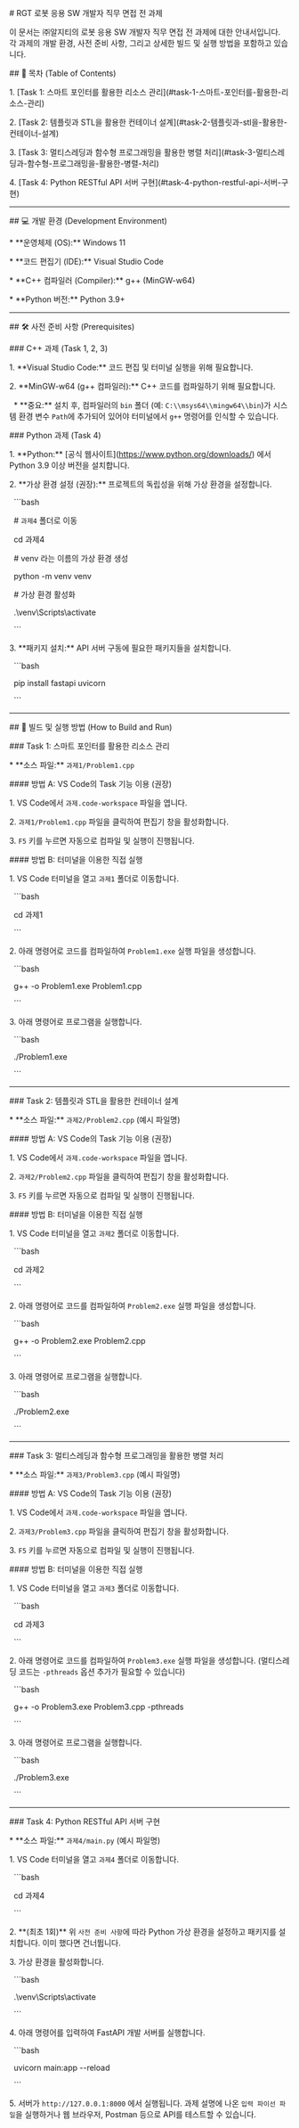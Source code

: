\# RGT 로봇 응용 SW 개발자 직무 면접 전 과제



이 문서는 ㈜알지티의 로봇 응용 SW 개발자 직무 면접 전 과제에 대한 안내서입니다. 각 과제의 개발 환경, 사전 준비 사항, 그리고 상세한 빌드 및 실행 방법을 포함하고 있습니다.



\## 📝 목차 (Table of Contents)



1\.  \[Task 1: 스마트 포인터를 활용한 리소스 관리](#task-1-스마트-포인터를-활용한-리소스-관리)

2\.  \[Task 2: 템플릿과 STL을 활용한 컨테이너 설계](#task-2-템플릿과-stl을-활용한-컨테이너-설계)

3\.  \[Task 3: 멀티스레딩과 함수형 프로그래밍을 활용한 병렬 처리](#task-3-멀티스레딩과-함수형-프로그래밍을-활용한-병렬-처리)

4\.  \[Task 4: Python RESTful API 서버 구현](#task-4-python-restful-api-서버-구현)



---



\## 💻 개발 환경 (Development Environment)



\*   \*\*운영체제 (OS):\*\* Windows 11

\*   \*\*코드 편집기 (IDE):\*\* Visual Studio Code

\*   \*\*C++ 컴파일러 (Compiler):\*\* g++ (MinGW-w64)

\*   \*\*Python 버전:\*\* Python 3.9+



---



\## 🛠 사전 준비 사항 (Prerequisites)



\### C++ 과제 (Task 1, 2, 3)



1\.  \*\*Visual Studio Code:\*\* 코드 편집 및 터미널 실행을 위해 필요합니다.

2\.  \*\*MinGW-w64 (g++ 컴파일러):\*\* C++ 코드를 컴파일하기 위해 필요합니다.

&nbsp;   \*   \*\*중요:\*\* 설치 후, 컴파일러의 `bin` 폴더 (예: `C:\\msys64\\mingw64\\bin`)가 시스템 환경 변수 `Path`에 추가되어 있어야 터미널에서 `g++` 명령어를 인식할 수 있습니다.



\### Python 과제 (Task 4)



1\.  \*\*Python:\*\* \[공식 웹사이트](https://www.python.org/downloads/) 에서 Python 3.9 이상 버전을 설치합니다.

2\.  \*\*가상 환경 설정 (권장):\*\* 프로젝트의 독립성을 위해 가상 환경을 설정합니다.

&nbsp;   ```bash

&nbsp;   # `과제4` 폴더로 이동

&nbsp;   cd 과제4

&nbsp;   # venv 라는 이름의 가상 환경 생성

&nbsp;   python -m venv venv

&nbsp;   # 가상 환경 활성화

&nbsp;   .\\venv\\Scripts\\activate

&nbsp;   ```

3\.  \*\*패키지 설치:\*\* API 서버 구동에 필요한 패키지들을 설치합니다.

&nbsp;   ```bash

&nbsp;   pip install fastapi uvicorn

&nbsp;   ```



---



\## 🚀 빌드 및 실행 방법 (How to Build and Run)



\### Task 1: 스마트 포인터를 활용한 리소스 관리



\*   \*\*소스 파일:\*\* `과제1/Problem1.cpp`



\#### 방법 A: VS Code의 Task 기능 이용 (권장)



1\.  VS Code에서 `과제.code-workspace` 파일을 엽니다.

2\.  `과제1/Problem1.cpp` 파일을 클릭하여 편집기 창을 활성화합니다.

3\.  `F5` 키를 누르면 자동으로 컴파일 및 실행이 진행됩니다.



\#### 방법 B: 터미널을 이용한 직접 실행



1\.  VS Code 터미널을 열고 `과제1` 폴더로 이동합니다.

&nbsp;   ```bash

&nbsp;   cd 과제1

&nbsp;   ```

2\.  아래 명령어로 코드를 컴파일하여 `Problem1.exe` 실행 파일을 생성합니다.

&nbsp;   ```bash

&nbsp;   g++ -o Problem1.exe Problem1.cpp

&nbsp;   ```

3\.  아래 명령어로 프로그램을 실행합니다.

&nbsp;   ```bash

&nbsp;   ./Problem1.exe

&nbsp;   ```



---



\### Task 2: 템플릿과 STL을 활용한 컨테이너 설계



\*   \*\*소스 파일:\*\* `과제2/Problem2.cpp` (예시 파일명)



\#### 방법 A: VS Code의 Task 기능 이용 (권장)



1\.  VS Code에서 `과제.code-workspace` 파일을 엽니다.

2\.  `과제2/Problem2.cpp` 파일을 클릭하여 편집기 창을 활성화합니다.

3\.  `F5` 키를 누르면 자동으로 컴파일 및 실행이 진행됩니다.



\#### 방법 B: 터미널을 이용한 직접 실행



1\.  VS Code 터미널을 열고 `과제2` 폴더로 이동합니다.

&nbsp;   ```bash

&nbsp;   cd 과제2

&nbsp;   ```

2\.  아래 명령어로 코드를 컴파일하여 `Problem2.exe` 실행 파일을 생성합니다.

&nbsp;   ```bash

&nbsp;   g++ -o Problem2.exe Problem2.cpp

&nbsp;   ```

3\.  아래 명령어로 프로그램을 실행합니다.

&nbsp;   ```bash

&nbsp;   ./Problem2.exe

&nbsp;   ```



---



\### Task 3: 멀티스레딩과 함수형 프로그래밍을 활용한 병렬 처리



\*   \*\*소스 파일:\*\* `과제3/Problem3.cpp` (예시 파일명)



\#### 방법 A: VS Code의 Task 기능 이용 (권장)



1\.  VS Code에서 `과제.code-workspace` 파일을 엽니다.

2\.  `과제3/Problem3.cpp` 파일을 클릭하여 편집기 창을 활성화합니다.

3\.  `F5` 키를 누르면 자동으로 컴파일 및 실행이 진행됩니다.



\#### 방법 B: 터미널을 이용한 직접 실행



1\.  VS Code 터미널을 열고 `과제3` 폴더로 이동합니다.

&nbsp;   ```bash

&nbsp;   cd 과제3

&nbsp;   ```

2\.  아래 명령어로 코드를 컴파일하여 `Problem3.exe` 실행 파일을 생성합니다. (멀티스레딩 코드는 `-pthreads` 옵션 추가가 필요할 수 있습니다)

&nbsp;   ```bash

&nbsp;   g++ -o Problem3.exe Problem3.cpp -pthreads

&nbsp;   ```

3\.  아래 명령어로 프로그램을 실행합니다.

&nbsp;   ```bash

&nbsp;   ./Problem3.exe

&nbsp;   ```



---



\### Task 4: Python RESTful API 서버 구현



\*   \*\*소스 파일:\*\* `과제4/main.py` (예시 파일명)



1\.  VS Code 터미널을 열고 `과제4` 폴더로 이동합니다.

&nbsp;   ```bash

&nbsp;   cd 과제4

&nbsp;   ```

2\.  \*\*(최초 1회)\*\* 위 `사전 준비 사항`에 따라 Python 가상 환경을 설정하고 패키지를 설치합니다. 이미 했다면 건너뜁니다.

3\.  가상 환경을 활성화합니다.

&nbsp;   ```bash

&nbsp;   .\\venv\\Scripts\\activate

&nbsp;   ```

4\.  아래 명령어를 입력하여 FastAPI 개발 서버를 실행합니다.

&nbsp;   ```bash

&nbsp;   uvicorn main:app --reload

&nbsp;   ```

5\.  서버가 `http://127.0.0.1:8000` 에서 실행됩니다. 과제 설명에 나온 `입력 파이선 파일`을 실행하거나 웹 브라우저, Postman 등으로 API를 테스트할 수 있습니다.

